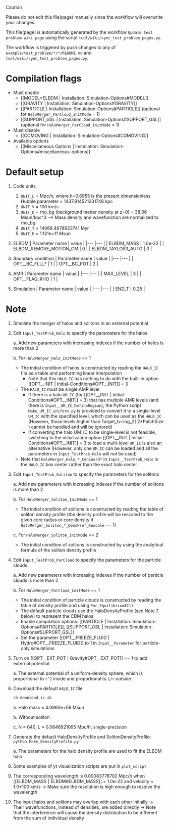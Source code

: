 > [!CAUTION]
> Please do not edit this file(page) manually since the workflow will overwrite your changes.
>
> This file(page) is automatically generated by the workflow `Update test problem wiki page` using the script `tool/wiki/sync_test_problem_pages.py`.
>
> The workflow is triggered by push changes to any of `example/test_problem/*/*/README.md` and `tool/wiki/sync_test_problem_pages.py`.


# Compilation flags
- Must enable
   - [[MODEL=ELBDM | Installation: Simulation-Options#MODEL]]
   - [[GRAVITY | Installation: Simulation-Options#GRAVITY]]
   - [[PARTICLE | Installation: Simulation-Options#PARTICLE]] (optional for `HaloMerger_ParCloud_InitMode` = 1)
   - [[SUPPORT_GSL | Installation: Simulation-Options#SUPPORT_GSL]] (optional for `HaloMerger_ParCloud_InitMode` = 1)
- Must disable
   - [[COMOVING | Installation: Simulation-Options#COMOVING]]
- Available options
   - [[Miscellaneous Options | Installation: Simulation-Options#miscellaneous-options]]


# Default setup
1. Code units
   1. `UNIT_L` = Mpc/h, where h=0.6955 is the present dimensionless Hubble parameter
               = 1437.814521231748 kpc
   2. `UNIT_V` = 100 km/s
   3. `UNIT_D` = rho_bg (background matter density at z=0)
               = 38.06 Msun/kpc^3
      --> Mass density and wavefunction are normalized to rho_bg
   4. `UNIT_T` = 14068.4678922741 Myr
   5. `UNIT_M` = 1.131e+11 Msun

2. ELBDM
   | Parameter name         | value   |
   |---                     |---      |
   | ELBDM_MASS             | 1.0e-22 |
   | ELBDM_REMOVE_MOTION_CM | 0       |
   | ELBDM_TAYLOR3_AUTO     | 0       |

4. Boundary condition
   | Parameter name | value |
   |---             |---    |
   | OPT__BC_FLU_*  | 1     |
   | OPT__BC_POT    | 2     |

6. AMR
   | Parameter name | value |
   |---             |---    |
   | MAX_LEVEL      | 3     |
   | OPT__FLAG_RHO  | 1     |

8. Simulation
   | Parameter name | value |
   |---             |---    |
   | END_T          | 0.25  |


# Note
1. Simulate the merger of halos and solitons in an external potential

2. Edit `Input_TestProb_Halo` to specify the parameters for the halos

   a. Add new parameters with increasing indexes if the number of halos is more than 2

   b. For `HaloMerger_Halo_InitMode` == 1
      - The initial condition of halos is constructed by reading the `HALO_IC` file as a table and performing linear interpolation
         - Note that this `HALO_IC` has nothing to do with the built-in option [[OPT__INIT | Initial-Conditions#OPT__INIT]] = 3
      - The `HALO_IC` must be single AMR level
         - If there is a halo `UM_IC` (for [[OPT__INIT | Initial-Conditions#OPT__INIT]] = 3) that has multiple AMR levels (and there is `Input__UM_IC_RefineRegion`),
           the Python script `Make_UM_IC_uniform.py` is provided to convert it to
           a single-level `UM_IC` with the specified level, which can be used as the `HALO_IC`
           (However, those levels higher than Target_lv+log_2( 2*PatchSize ) cannot be handled and will be ignored)
         - If converting the halo UM_IC to be single-level is not feasible,
           switching to the initialization option [[OPT__INIT | Initial-Conditions#OPT__INIT]] = 3 to load a multi-level `UM_IC` is also an alternative
           (However, only one `UM_IC` can be loaded and all the parameters in `Input_TestProb_Halo` will not be used)
      - Note that `HaloMerger_Halo_*_CenCoord*` in `Input__TestProb_Halo` is the `HALO_IC` box center rather than the exact halo center

3. Edit `Input_TestProb_Soliton` to specify the parameters for the solitons

   a. Add new parameters with increasing indexes if the number of solitons is more than 2

   b. For `HaloMerger_Soliton_InitMode` == 1
      - The initial condition of solitons is constructed by reading the table of soliton density profile
        (the density profile will be rescaled to the given core radius or core density if `HaloMerger_Soliton_*_DensProf_Rescale` == 1)

   c. For `HaloMerger_Soliton_InitMode` == 2
      - The initial condition of solitons is constructed by using the analytical formula of the soliton density profile

4. Edit `Input_TestProb_ParCloud` to specify the parameters for the particle clouds

   a. Add new parameters with increasing indexes if the number of particle clouds is more than 2

   b. For `HaloMerger_ParCloud_InitMode` == 1
      - The initial condition of particle clouds is constructed by reading the table of density profile and using `Par_EquilibriumIC()`
      - The default particle clouds use the HaloDensityProfile (see Note 7. below) to represent the CDM halos
      - Enable compilation options: [[PARTICLE | Installation: Simulation-Options#PARTICLE]], [[SUPPORT_GSL | Installation: Simulation-Options#SUPPORT_GSL]]
      - Set the parameter [[OPT__FREEZE_FLUID | Hydro#OPT__FREEZE_FLUID]] to 1 in `Input__Parameter` for particle-only simulations

5. Turn on [[OPT__EXT_POT | Gravity#OPT__EXT_POT]] == 1 to add external potential

   a. The external potential of a uniform-density sphere, which is proportional to `r^2` inside and proportional to `1/r` outside

6. Download the default `HALO_IC` file
   ```bash
   sh download_ic.sh
   ```
   a. Halo mass = 4.0960e+09 Msun

   b. Without soliton

   c. N = 640, L = 0.0646921095 Mpc/h, single-precision

8. Generate the default HaloDensityProfile and SolitonDensityProfile: `python Make_DensityProfile.py`

   a. The parameters for the halo density profile are used to fit the ELBDM halo

9. Some examples of yt visualization scripts are put in `plot_script`

10. The corresponding wavelength is 0.00083778702 Mpc/h when [[ELBDM_MASS | ELBDM#ELBDM_MASS]] = 1.0e-22 and velocity = 1.0*100 km/s
   -> Make sure the resolution is high enough to resolve the wavelength

11. The input halos and solitons may overlap with each other initially
   -> Their wavefunctions, instead of densities, are added directly
   -> Note that the interference will cause the density distribution to be different from the sum of individual density
